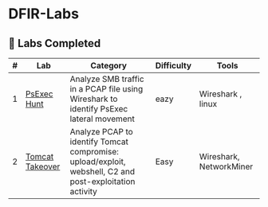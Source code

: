 # DFIR-Labs
## 🧩 Labs Completed

| # | Lab | Category | Difficulty | Tools |
|:-:|------|------------|-------------|---------|
| 1 | [PsExec Hunt](./PsExec_Hunt/writeup.md) | Analyze SMB traffic in a PCAP file using Wireshark to identify PsExec lateral movement | eazy | Wireshark , linux
| 2 | [Tomcat Takeover](./Tomcat_Takeover/writeup.md) | Analyze PCAP to identify Tomcat compromise: upload/exploit, webshell, C2 and post-exploitation activity | Easy | Wireshark, NetworkMiner |

